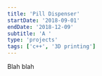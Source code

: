 ```yaml
---
title: 'Pill Dispenser'
startDate: '2018-09-01'
endDate: '2018-12-09'
subtitle: 'A '
type: 'projects'
tags: ['c++', '3D printing']
---
```


Blah blah
